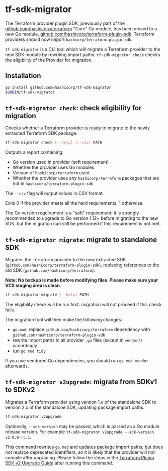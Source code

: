 # tf-sdk-migrator

The Terraform provider plugin SDK, previously part of the [github.com/hashicorp/terraform](https://github.com/hashicorp/terraform) "Core" Go module, has been moved to a new Go module, [github.com/hashicorp/terraform-plugin-sdk](https://github.com/hashicorp/terraform-plugin-sdk). Terraform providers should now import `hashcorp/terraform-plugin-sdk`.

`tf-sdk-migrator` is a CLI tool which will migrate a Terraform provider to the new SDK module by rewriting import paths. `tf-sdk-migrator check` checks the eligibility of the Provider for migration.

## Installation

```sh
go install github.com/hashicorp/tf-sdk-migrator
$GOBIN/tf-sdk-migrator
```

## `tf-sdk-migrator check`: check eligibility for migration

Checks whether a Terraform provider is ready to migrate to the newly extracted Terraform SDK package. 

```sh
tf-sdk-migrator check [--help] [--csv] PATH
```

Outputs a report containing:
 - Go version used in provider (soft requirement)
 - Whether the provider uses Go modules
 - Version of `hashicorp/terraform` used
 - Whether the provider uses any `hashicorp/terraform` packages that are not in `hashicorp/terraform-plugin-sdk`
 
The `--csv` flag will output values in CSV format.

Exits 0 if the provider meets all the hard requirements, 1 otherwise.

The Go version requirement is a "soft" requirement: it is strongly recommended to upgrade to Go version 1.12+ before migrating to the new SDK, but the migration can still be performed if this requirement is not met.

## `tf-sdk-migrator migrate`: migrate to standalone SDK

Migrates the Terraform provider to the new extracted SDK (`github.com/hashicorp/terraform-plugin-sdk`), replacing references to the old SDK (`github.com/hashicorp/terraform`).

**Note: No backup is made before modifying files. Please make sure your VCS staging area is clean.**

```sh
tf-sdk-migrator migrate [--help] PATH
```

The eligibility check will be run first: migration will not proceed if this check fails.

The migration tool will then make the following changes:
 - `go.mod`: replace `github.com/hashicorp/terraform` dependency with `github.com/hashicorp/terraform-plugin-sdk`
 - rewrite import paths in all provider `.go` files (except in `vendor/`) accordingly
 - run `go mod tidy`

If you use vendored Go dependencies, you should run `go mod vendor` afterwards.

## `tf-sdk-migrator v2upgrade`: migrate from SDKv1 to SDKv2

Migrates a Terraform provider using version 1.x of the standalone SDK to version 2.x of the standalone SDK, updating package import paths.

```sh
tf-sdk-migrator v2upgrade
```

Optionally, `--sdk-version` may be passed, which is parsed as a Go module release version. For example `tf-sdk-migrator v2upgrade --sdk-version v2.0.0-rc.1`.

This command rewrites `go.mod` and updates package import paths, but does not replace deprecated identifiers, so it is likely that the provider will not compile after upgrading. Please follow the steps in the [Terraform Plugin SDK v2 Upgrade Guide](https://terraform.io/docs/extend/guides/v2-upgrade-guide.html) after running this command.
